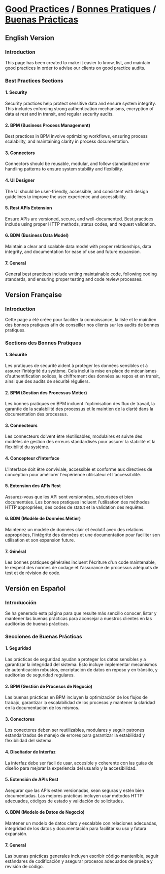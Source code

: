 # [Good Practices](#english-version) / [Bonnes Pratiques](#version-française) / [Buenas Prácticas](#versión-en-español)

## English Version

### Introduction
This page has been created to make it easier to know, list, and maintain good practices in order to advise our clients on good practice audits.

### Best Practices Sections

#### 1. Security
Security practices help protect sensitive data and ensure system integrity. This includes enforcing strong authentication mechanisms, encryption of data at rest and in transit, and regular security audits.

#### 2. BPM (Business Process Management)
Best practices in BPM involve optimizing workflows, ensuring process scalability, and maintaining clarity in process documentation.

#### 3. Connectors
Connectors should be reusable, modular, and follow standardized error handling patterns to ensure system stability and flexibility.

#### 4. UI Designer
The UI should be user-friendly, accessible, and consistent with design guidelines to improve the user experience and accessibility.

#### 5. Rest APIs Extension
Ensure APIs are versioned, secure, and well-documented. Best practices include using proper HTTP methods, status codes, and request validation.

#### 6. BDM (Business Data Model)
Maintain a clear and scalable data model with proper relationships, data integrity, and documentation for ease of use and future expansion.

#### 7. General
General best practices include writing maintainable code, following coding standards, and ensuring proper testing and code review processes.


## Version Française

### Introduction
Cette page a été créée pour faciliter la connaissance, la liste et le maintien des bonnes pratiques afin de conseiller nos clients sur les audits de bonnes pratiques.

### Sections des Bonnes Pratiques

#### 1. Sécurité
Les pratiques de sécurité aident à protéger les données sensibles et à assurer l'intégrité du système. Cela inclut la mise en place de mécanismes d'authentification solides, le chiffrement des données au repos et en transit, ainsi que des audits de sécurité réguliers.

#### 2. BPM (Gestion des Processus Métier)
Les bonnes pratiques en BPM incluent l'optimisation des flux de travail, la garantie de la scalabilité des processus et le maintien de la clarté dans la documentation des processus.

#### 3. Connecteurs
Les connecteurs doivent être réutilisables, modulaires et suivre des modèles de gestion des erreurs standardisés pour assurer la stabilité et la flexibilité du système.

#### 4. Concepteur d'Interface
L'interface doit être conviviale, accessible et conforme aux directives de conception pour améliorer l'expérience utilisateur et l'accessibilité.

#### 5. Extension des APIs Rest
Assurez-vous que les API sont versionnées, sécurisées et bien documentées. Les bonnes pratiques incluent l'utilisation des méthodes HTTP appropriées, des codes de statut et la validation des requêtes.

#### 6. BDM (Modèle de Données Métier)
Maintenez un modèle de données clair et évolutif avec des relations appropriées, l'intégrité des données et une documentation pour faciliter son utilisation et son expansion future.

#### 7. Général
Les bonnes pratiques générales incluent l'écriture d'un code maintenable, le respect des normes de codage et l'assurance de processus adéquats de test et de révision de code.


## Versión en Español

### Introducción
Se ha generado esta página para que resulte más sencillo conocer, listar y mantener las buenas prácticas para aconsejar a nuestros clientes en las auditorías de buenas prácticas.

### Secciones de Buenas Prácticas

#### 1. Seguridad
Las prácticas de seguridad ayudan a proteger los datos sensibles y a garantizar la integridad del sistema. Esto incluye implementar mecanismos de autenticación robustos, encriptación de datos en reposo y en tránsito, y auditorías de seguridad regulares.

#### 2. BPM (Gestión de Procesos de Negocio)
Las buenas prácticas en BPM incluyen la optimización de los flujos de trabajo, garantizar la escalabilidad de los procesos y mantener la claridad en la documentación de los mismos.

#### 3. Conectores
Los conectores deben ser reutilizables, modulares y seguir patrones estandarizados de manejo de errores para garantizar la estabilidad y flexibilidad del sistema.

#### 4. Diseñador de Interfaz
La interfaz debe ser fácil de usar, accesible y coherente con las guías de diseño para mejorar la experiencia del usuario y la accesibilidad.

#### 5. Extensión de APIs Rest
Asegurar que las APIs estén versionadas, sean seguras y estén bien documentadas. Las mejores prácticas incluyen usar métodos HTTP adecuados, códigos de estado y validación de solicitudes.

#### 6. BDM (Modelo de Datos de Negocio)
Mantener un modelo de datos claro y escalable con relaciones adecuadas, integridad de los datos y documentación para facilitar su uso y futura expansión.

#### 7. General
Las buenas prácticas generales incluyen escribir código mantenible, seguir estándares de codificación y asegurar procesos adecuados de prueba y revisión de código.

